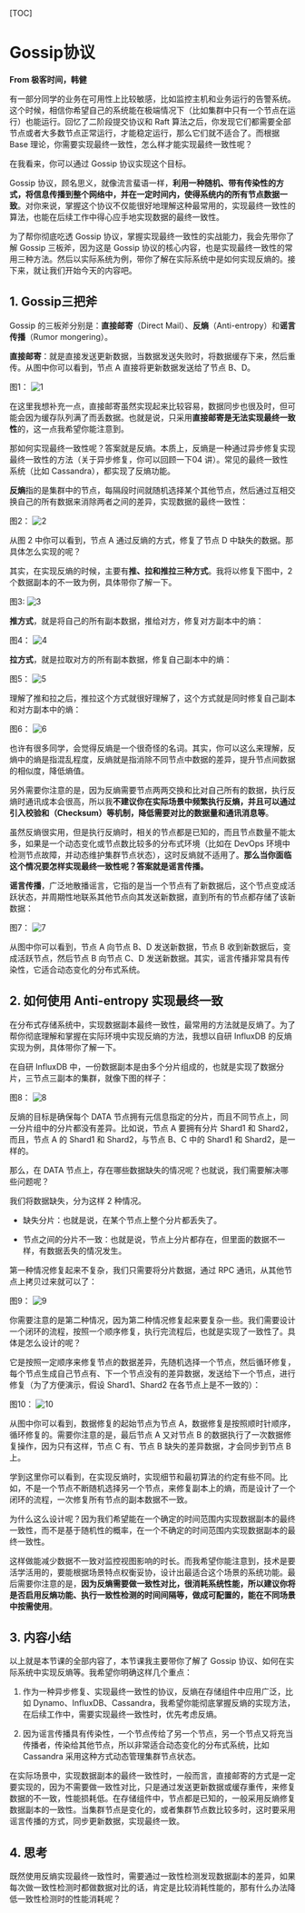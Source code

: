 [TOC]

# Gossip协议

**From 极客时间，韩健**

有一部分同学的业务在可用性上比较敏感，比如监控主机和业务运行的告警系统。这个时候，相信你希望自己的系统能在极端情况下（比如集群中只有一个节点在运行）也能运行。回忆了二阶段提交协议和 Raft 算法之后，你发现它们都需要全部节点或者大多数节点正常运行，才能稳定运行，那么它们就不适合了。而根据 Base 理论，你需要实现最终一致性，怎么样才能实现最终一致性呢？

在我看来，你可以通过 Gossip 协议实现这个目标。

Gossip 协议，顾名思义，就像流言蜚语一样，**利用一种随机、带有传染性的方式，将信息传播到整个网络中，并在一定时间内，使得系统内的所有节点数据一致**。对你来说，掌握这个协议不仅能很好地理解这种最常用的，实现最终一致性的算法，也能在后续工作中得心应手地实现数据的最终一致性。

为了帮你彻底吃透 Gossip 协议，掌握实现最终一致性的实战能力，我会先带你了解 Gossip 三板斧，因为这是 Gossip 协议的核心内容，也是实现最终一致性的常用三种方法。然后以实际系统为例，带你了解在实际系统中是如何实现反熵的。接下来，就让我们开始今天的内容吧。

## 1. Gossip三把斧

Gossip 的三板斧分别是：**直接邮寄**（Direct Mail）、**反熵**（Anti-entropy）和**谣言传播**（Rumor mongering）。

**直接邮寄**：就是直接发送更新数据，当数据发送失败时，将数据缓存下来，然后重传。从图中你可以看到，节点 A 直接将更新数据发送给了节点 B、D。

图1：
![1](./images/1.jpg)

在这里我想补充一点，直接邮寄虽然实现起来比较容易，数据同步也很及时，但可能会因为缓存队列满了而丢数据。也就是说，只采用**直接邮寄是无法实现最终一致性**的，这一点我希望你能注意到。

那如何实现最终一致性呢？答案就是反熵。本质上，反熵是一种通过异步修复实现最终一致性的方法（关于异步修复，你可以回顾一下04 讲）。常见的最终一致性系统（比如 Cassandra），都实现了反熵功能。

**反熵**指的是集群中的节点，每隔段时间就随机选择某个其他节点，然后通过互相交换自己的所有数据来消除两者之间的差异，实现数据的最终一致性：

图2：
![2](./images/2.jpg)

从图 2 中你可以看到，节点 A 通过反熵的方式，修复了节点 D 中缺失的数据。那具体怎么实现的呢？

其实，在实现反熵的时候，主要有**推、拉和推拉三种方式**。我将以修复下图中，2 个数据副本的不一致为例，具体带你了解一下。

图3:
![3](./images/3.jpg)

**推方式**，就是将自己的所有副本数据，推给对方，修复对方副本中的熵：

图4：
![4](./images/4.jpg)

**拉方式**，就是拉取对方的所有副本数据，修复自己副本中的熵：

图5：
![5](./images/5.jpg)

理解了推和拉之后，推拉这个方式就很好理解了，这个方式就是同时修复自己副本和对方副本中的熵：

图6：
![6](./images/6.jpg)

也许有很多同学，会觉得反熵是一个很奇怪的名词。其实，你可以这么来理解，反熵中的熵是指混乱程度，反熵就是指消除不同节点中数据的差异，提升节点间数据的相似度，降低熵值。

另外需要你注意的是，因为反熵需要节点两两交换和比对自己所有的数据，执行反熵时通讯成本会很高，所以我**不建议你在实际场景中频繁执行反熵，并且可以通过引入校验和（Checksum）等机制，降低需要对比的数据量和通讯消息等**。

虽然反熵很实用，但是执行反熵时，相关的节点都是已知的，而且节点数量不能太多，如果是一个动态变化或节点数比较多的分布式环境（比如在 DevOps 环境中检测节点故障，并动态维护集群节点状态），这时反熵就不适用了。**那么当你面临这个情况要怎样实现最终一致性呢？答案就是谣言传播。**

**谣言传播**，广泛地散播谣言，它指的是当一个节点有了新数据后，这个节点变成活跃状态，并周期性地联系其他节点向其发送新数据，直到所有的节点都存储了该新数据：

图7：
![7](./images/7.jpg)

从图中你可以看到，节点 A 向节点 B、D 发送新数据，节点 B 收到新数据后，变成活跃节点，然后节点 B 向节点 C、D 发送新数据。其实，谣言传播非常具有传染性，它适合动态变化的分布式系统。

## 2. 如何使用 Anti-entropy 实现最终一致

在分布式存储系统中，实现数据副本最终一致性，最常用的方法就是反熵了。为了帮你彻底理解和掌握在实际环境中实现反熵的方法，我想以自研 InfluxDB 的反熵实现为例，具体带你了解一下。

在自研 InfluxDB 中，一份数据副本是由多个分片组成的，也就是实现了数据分片，三节点三副本的集群，就像下图的样子：

图8：
![8](./images/8.jpg)

反熵的目标是确保每个 DATA 节点拥有元信息指定的分片，而且不同节点上，同一分片组中的分片都没有差异。比如说，节点 A 要拥有分片 Shard1 和 Shard2，而且，节点 A 的 Shard1 和 Shard2，与节点 B、C 中的 Shard1 和 Shard2，是一样的。

那么，在 DATA 节点上，存在哪些数据缺失的情况呢？也就说，我们需要解决哪些问题呢？

我们将数据缺失，分为这样 2 种情况。

- 缺失分片：也就是说，在某个节点上整个分片都丢失了。

- 节点之间的分片不一致：也就是说，节点上分片都存在，但里面的数据不一样，有数据丢失的情况发生。

第一种情况修复起来不复杂，我们只需要将分片数据，通过 RPC 通讯，从其他节点上拷贝过来就可以了：

图9：
![9](./images/9.jpg)

你需要注意的是第二种情况，因为第二种情况修复起来要复杂一些。我们需要设计一个闭环的流程，按照一个顺序修复，执行完流程后，也就是实现了一致性了。具体是怎么设计的呢？

它是按照一定顺序来修复节点的数据差异，先随机选择一个节点，然后循环修复，每个节点生成自己节点有、下一个节点没有的差异数据，发送给下一个节点，进行修复（为了方便演示，假设 Shard1、Shard2 在各节点上是不一致的）：

图10：
![10](./images/10.jpg)

从图中你可以看到，数据修复的起始节点为节点 A，数据修复是按照顺时针顺序，循环修复的。需要你注意的是，最后节点 A 又对节点 B 的数据执行了一次数据修复操作，因为只有这样，节点 C 有、节点 B 缺失的差异数据，才会同步到节点 B 上。

学到这里你可以看到，在实现反熵时，实现细节和最初算法的约定有些不同。比如，不是一个节点不断随机选择另一个节点，来修复副本上的熵，而是设计了一个闭环的流程，一次修复所有节点的副本数据不一致。

为什么这么设计呢？因为我们希望能在一个确定的时间范围内实现数据副本的最终一致性，而不是基于随机性的概率，在一个不确定的时间范围内实现数据副本的最终一致性。

这样做能减少数据不一致对监控视图影响的时长。而我希望你能注意到，技术是要活学活用的，要能根据场景特点权衡妥协，设计出最适合这个场景的系统功能。最后需要你注意的是，**因为反熵需要做一致性对比，很消耗系统性能，所以建议你将是否启用反熵功能、执行一致性检测的时间间隔等，做成可配置的，能在不同场景中按需使用**。

## 3. 内容小结

以上就是本节课的全部内容了，本节课我主要带你了解了 Gossip 协议、如何在实际系统中实现反熵等。我希望你明确这样几个重点：

1. 作为一种异步修复、实现最终一致性的协议，反熵在存储组件中应用广泛，比如 Dynamo、InfluxDB、Cassandra，我希望你能彻底掌握反熵的实现方法，在后续工作中，需要实现最终一致性时，优先考虑反熵。

2. 因为谣言传播具有传染性，一个节点传给了另一个节点，另一个节点又将充当传播者，传染给其他节点，所以非常适合动态变化的分布式系统，比如 Cassandra 采用这种方式动态管理集群节点状态。

在实际场景中，实现数据副本的最终一致性时，一般而言，直接邮寄的方式是一定要实现的，因为不需要做一致性对比，只是通过发送更新数据或缓存重传，来修复数据的不一致，性能损耗低。在存储组件中，节点都是已知的，一般采用反熵修复数据副本的一致性。当集群节点是变化的，或者集群节点数比较多时，这时要采用谣言传播的方式，同步更新数据，实现最终一致。

## 4. 思考

既然使用反熵实现最终一致性时，需要通过一致性检测发现数据副本的差异，如果每次做一致性检测时都做数据对比的话，肯定是比较消耗性能的，那有什么办法降低一致性检测时的性能消耗呢？
